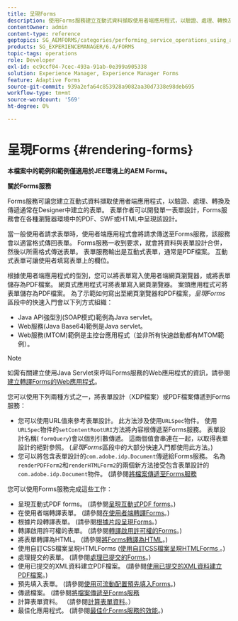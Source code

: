 ```yaml
---
title: 呈現Forms
description: 使用Forms服務建立互動式資料擷取使用者端應用程式，以驗證、處理、轉換及傳遞通常在Designer中建立的表單。 表單作者可以開發單一表單設計，Forms服務會在各種瀏覽器環境中的PDF、SWF或HTML中呈現該設計。
contentOwner: admin
content-type: reference
geptopics: SG_AEMFORMS/categories/performing_service_operations_using_apis
products: SG_EXPERIENCEMANAGER/6.4/FORMS
topic-tags: operations
role: Developer
exl-id: ec9ccf04-7cec-493a-91ab-0e399a905338
solution: Experience Manager, Experience Manager Forms
feature: Adaptive Forms
source-git-commit: 939a2efa64c853928a9082aa30d7338e98deb695
workflow-type: tm+mt
source-wordcount: '569'
ht-degree: 0%

---
```


# 呈現Forms {#rendering-forms}

**本檔案中的範例和範例僅適用於JEE環境上的AEM Forms。**

**關於Forms服務**

Forms服務可讓您建立互動式資料擷取使用者端應用程式，以驗證、處理、轉換及傳遞通常在Designer中建立的表單。 表單作者可以開發單一表單設計，Forms服務會在各種瀏覽器環境中的PDF、SWF或HTML中呈現該設計。

當一般使用者請求表單時，使用者端應用程式會將請求傳送至Forms服務，該服務會以適當格式傳回表單。 Forms服務一收到要求，就會將資料與表單設計合併，然後以所需格式傳送表單。 表單服務輸出是互動式表單，通常是PDF檔案。 互動式表單可讓使用者填寫表單上的欄位。

根據使用者端應用程式的型別，您可以將表單寫入使用者端網頁瀏覽器，或將表單儲存為PDF檔案。 網頁式應用程式可將表單寫入網頁瀏覽器。 案頭應用程式可將表單儲存為PDF檔案。 為了示範如何寫出至網頁瀏覽器和PDF檔案，*呈現Forms*&#x200B;區段中的快速入門會以下列方式組織：

* Java API強型別(SOAP模式)範例為Java servlet。
* Web服務(Java Base64)範例是Java servlet。
* Web服務(MTOM)範例是主控台應用程式（並非所有快速啟動都有MTOM範例）。

>[!NOTE]
>
>如需有關建立使用Java Servlet來呼叫Forms服務的Web應用程式的資訊，請參閱[建立轉譯Forms的Web應用程式](/help/forms/developing/creating-web-applications-renders-forms.md)。

您可以使用下列兩種方式之一，將表單設計（XDP檔案）或PDF檔案傳遞到Forms服務：

* 您可以使用URL值來參考表單設計。 此方法涉及使用`URLSpec`物件。 使用`URLSpec`物件的`setContentRootURI`方法將內容根傳遞至Forms服務。 表單設計名稱( `formQuery`)會以個別引數傳遞。 這兩個值會串連在一起，以取得表單設計的絕對參照。 (*呈現Forms*&#x200B;區段中的大部分快速入門都使用此方法。)
* 您可以將包含表單設計的`com.adobe.idp.Document`傳遞給Forms服務。 名為`renderPDFForm2`和`renderHTMLForm2`的兩個新方法接受包含表單設計的`com.adobe.idp.Document`物件。 (請參閱[將檔案傳遞至Forms服務](/help/forms/developing/passing-documents-forms-service.md)

您可以使用Forms服務完成這些工作：

* 呈現互動式PDF forms。 (請參閱[呈現互動式PDF forms](/help/forms/developing/rendering-interactive-pdf-forms.md)。)
* 在使用者端轉譯表單。 (請參閱[在使用者端轉譯Forms](/help/forms/developing/rendering-forms-client.md)。)
* 根據片段轉譯表單。 (請參閱[根據片段呈現Forms](/help/forms/developing/rendering-forms-based-fragments.md)。)
* 轉譯啟用許可權的表單。 (請參閱[轉譯啟用許可權的Forms](/help/forms/developing/rendering-rights-enabled-forms.md)。)
* 將表單轉譯為HTML。 (請參閱[將Forms轉譯為HTML](/help/forms/developing/rendering-forms-html.md)。)
* 使用自訂CSS檔案呈現HTMLForms ([使用自訂CSS檔案呈現HTMLForms ](/help/forms/developing/rendering-html-forms-using-custom.md)。)
* 處理提交的表單。 (請參閱[處理已提交的Forms](/help/forms/developing/handling-submitted-forms.md)。)
* 使用已提交的XML資料建立PDF檔案。 (請參閱[使用已提交的XML資料建立PDF檔案](/help/forms/developing/creating-pdf-documents-submitted-xml.md)。)
* 預先填入表單。 (請參閱[使用可流動配置預先填入Forms](/help/forms/developing/prepopulating-forms-flowable-layouts.md)。)
* 傳遞檔案。 (請參閱[將檔案傳遞至Forms服務](/help/forms/developing/passing-documents-forms-service.md)
* 計算表單資料。 （請參閱[計算表單資料](/help/forms/developing/calculating-form-data.md)。）
* 最佳化應用程式。 (請參閱[最佳化Forms服務的效能](/help/forms/developing/optimizing-performance-forms-service.md)。)
